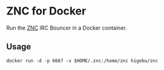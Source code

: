 # ZNC for Docker

Run the [ZNC](http://znc.in) IRC Bouncer in a Docker container.


## Usage

```
docker run -d -p 6667 -v $HOME/.znc:/home/znc higebu/znc
```
